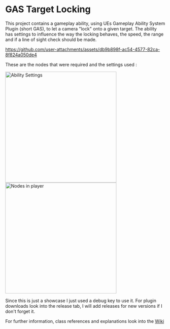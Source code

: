 # GAS Target Locking
This project contains a gameplay ability, using UEs Gameplay Ability System Plugin (short GAS), to let a camera "lock" onto a given target.
The ability has settings to influence the way the locking behaves, the speed, the range and if a line of sight check should be made.



https://github.com/user-attachments/assets/db9b898f-ac54-4577-82ca-8f824a050de4

These are the nodes that were required and the settings used :

<img src="https://github.com/user-attachments/assets/1e61ff38-efa0-41cd-9cce-c2d2a6828035" alt="Ability Settings" height=350>
<img src="https://github.com/user-attachments/assets/c5e0c12a-479b-4adb-a3cb-a58cdcfda5c8" alt="Nodes in player" height=350>


Since this is just a showcase I just used a debug key to use it.
For plugin downloads look into the release tab, I will add releases for new versions if I don't forget it.

For further information, class references and explanations look into the <a href="https://github.com/Nyntex/GAS-TargetLocking-Plugin/wiki">Wiki</a>
